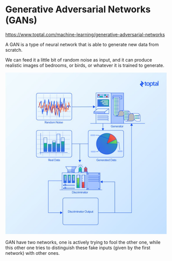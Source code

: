 # Generative Adversarial Networks (GANs)

https://www.toptal.com/machine-learning/generative-adversarial-networks

A GAN is a type of neural network that is able to generate new data from scratch.

We can feed it a little bit of random noise as input, and it can produce realistic images of bedrooms, or birds, or whatever it is trained to generate.

![image](../../media/Generative-Adversarial-Networks-(GANs)-image1.jpg)

GAN have two networks, one is actively trying to fool the other one, while this other one tries to distinguish these fake inputs (given by the first network) with other ones.
